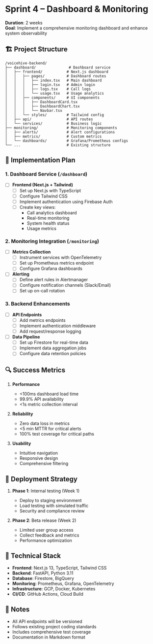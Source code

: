 # Sprint 4 – Dashboard & Monitoring

**Duration**: 2 weeks  
**Goal**: Implement a comprehensive monitoring dashboard and enhance system observability

## 🏗️ Project Structure

```
/voicehive-backend/
├── dashboard/               # Dashboard service
│   ├── frontend/           # Next.js dashboard
│   │   ├── pages/          # Dashboard routes
│   │   │   ├── index.tsx   # Main dashboard
│   │   │   ├── login.tsx   # Admin login
│   │   │   ├── logs.tsx    # Call logs
│   │   │   └── usage.tsx   # Usage analytics
│   │   ├── components/     # UI components
│   │   │   ├── DashboardCard.tsx
│   │   │   ├── DashboardChart.tsx
│   │   │   └── Navbar.tsx
│   │   └── styles/         # Tailwind config
│   ├── api/                # API routes
│   └── services/           # Business logic
├── monitoring/             # Monitoring components
│   ├── alerts/             # Alert configurations
│   ├── metrics/            # Custom metrics
│   └── dashboards/         # Grafana/Prometheus configs
└── ...                     # Existing structure
```

## 🚀 Implementation Plan

### 1. Dashboard Service (`/dashboard`)
- [ ] **Frontend (Next.js + Tailwind)**
  - [ ] Set up Next.js with TypeScript
  - [ ] Configure Tailwind CSS
  - [ ] Implement authentication using Firebase Auth
  - [ ] Create key views:
    - Call analytics dashboard
    - Real-time monitoring
    - System health status
    - Usage metrics

### 2. Monitoring Integration (`/monitoring`)
- [ ] **Metrics Collection**
  - [ ] Instrument services with OpenTelemetry
  - [ ] Set up Prometheus metrics endpoint
  - [ ] Configure Grafana dashboards
  
- [ ] **Alerting**
  - [ ] Define alert rules in Alertmanager
  - [ ] Configure notification channels (Slack/Email)
  - [ ] Set up on-call rotation

### 3. Backend Enhancements
- [ ] **API Endpoints**
  - [ ] Add metrics endpoints
  - [ ] Implement authentication middleware
  - [ ] Add request/response logging
  
- [ ] **Data Pipeline**
  - [ ] Set up Firestore for real-time data
  - [ ] Implement data aggregation jobs
  - [ ] Configure data retention policies

## 🔍 Success Metrics

1. **Performance**
   - <100ms dashboard load time
   - 99.9% API availability
   - <1s metric collection interval

2. **Reliability**
   - Zero data loss in metrics
   - <5 min MTTR for critical alerts
   - 100% test coverage for critical paths

3. **Usability**
   - Intuitive navigation
   - Responsive design
   - Comprehensive filtering

## 🚀 Deployment Strategy

1. **Phase 1**: Internal testing (Week 1)
   - Deploy to staging environment
   - Load testing with simulated traffic
   - Security and compliance review

2. **Phase 2**: Beta release (Week 2)
   - Limited user group access
   - Collect feedback and metrics
   - Performance optimization

## 🔧 Technical Stack

- **Frontend**: Next.js 13, TypeScript, Tailwind CSS
- **Backend**: FastAPI, Python 3.11
- **Database**: Firestore, BigQuery
- **Monitoring**: Prometheus, Grafana, OpenTelemetry
- **Infrastructure**: GCP, Docker, Kubernetes
- **CI/CD**: GitHub Actions, Cloud Build

## 📝 Notes

- All API endpoints will be versioned
- Follows existing project coding standards
- Includes comprehensive test coverage
- Documentation in Markdown format
